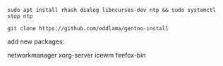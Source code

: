 `sudo apt install rhash dialog libncurses-dev ntp && sudo systemctl stop ntp`

`git clone https://github.com/oddlama/gentoo-install`

add new packages:

networkmanager xorg-server icewm firefox-bin
